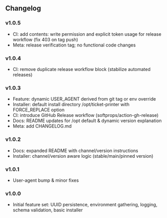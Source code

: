 ## Changelog

### v1.0.5
- CI: add contents: write permission and explicit token usage for release workflow (fix 403 on tag push)
- Meta: release verification tag; no functional code changes

### v1.0.4
- CI: remove duplicate release workflow block (stabilize automated releases)

### v1.0.3
- Feature: dynamic USER_AGENT derived from git tag or env override
- Installer: default install directory /opt/ticket-printer with FORCE_REPLACE option
- CI: introduce GitHub Release workflow (softprops/action-gh-release)
- Docs: README updates for /opt default & dynamic version explanation
- Meta: add CHANGELOG.md

### v1.0.2
- Docs: expanded README with channel/version instructions
- Installer: channel/version aware logic (stable/main/pinned version)

### v1.0.1
- User-agent bump & minor fixes

### v1.0.0
- Initial feature set: UUID persistence, environment gathering, logging, schema validation, basic installer
